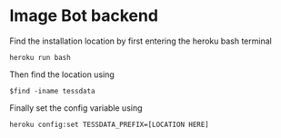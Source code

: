 # Image Bot backend 

Find the installation location by first entering the heroku bash terminal

`heroku run bash`

Then find the location using 

`$find -iname tessdata`

Finally set the config variable using 

`heroku config:set TESSDATA_PREFIX=[LOCATION HERE]` 